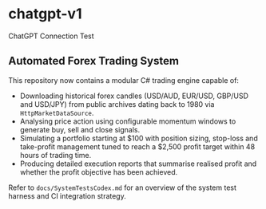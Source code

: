# chatgpt-v1
ChatGPT Connection Test

## Automated Forex Trading System

This repository now contains a modular C# trading engine capable of:

- Downloading historical forex candles (USD/AUD, EUR/USD, GBP/USD and USD/JPY) from public archives dating back to 1980 via `HttpMarketDataSource`.
- Analysing price action using configurable momentum windows to generate buy, sell and close signals.
- Simulating a portfolio starting at $100 with position sizing, stop-loss and take-profit management tuned to reach a $2,500 profit target within 48 hours of trading time.
- Producing detailed execution reports that summarise realised profit and whether the profit objective has been achieved.

Refer to `docs/SystemTestsCodex.md` for an overview of the system test harness and CI integration strategy.
